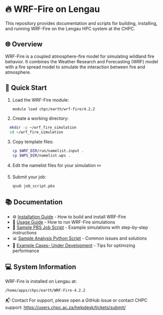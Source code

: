 # 🔥 WRF-Fire on Lengau

This repository provides documentation and scripts for building, installing, and running WRF-Fire on the Lengau HPC system at the CHPC.

## 🌐 Overview

WRF-Fire is a coupled atmosphere-fire model for simulating wildland fire behavior. It combines the Weather Research and Forecasting (WRF) model with a fire spread model to simulate the interaction between fire and atmosphere.

## 🚀 Quick Start

1. Load the WRF-Fire module:
   ```bash
   module load chpc/earth/wrf-fire/4.2.2
   ```

2. Create a working directory:
```bash
  mkdir -p ~/wrf_fire_simulation
  cd ~/wrf_fire_simulation
```

3. Copy template files:
   ```bash
   cp $WRF_DIR/run/namelist.input .
   cp $WPS_DIR/namelist.wps .
   ```

4. Edit the namelist files for your simulation ✏️

5. Submit your job:
   ```bash
   qsub job_script.pbs
   ```

## 📚 Documentation

- ⚙️ [Installation Guide](docs/installation.md) - How to build and install WRF-Fire
- 📖 [Usage Guide](docs/user_guide.md) - How to run WRF-Fire simulations
- 📜 [Sample PBS Job Script](docs/sample_job_script.pbs) - Example simulations with step-by-step instructions
- 📊 [Sample Analysis Python Script](docs/sample_analysis.py) - Common issues and solutions
- 🚧 [Example Cases- Under Development](docs/example_cases.md) - Tips for optimizing performance

## 💻 System Information

WRF-Fire is installed on Lengau at:
```bash
/home/apps/chpc/earth/WRF-Fire-4.2.2
```

📬 Contact
For support, please open a GitHub issue or contact CHPC support: https://users.chpc.ac.za/helpdesk/tickets/submit/
